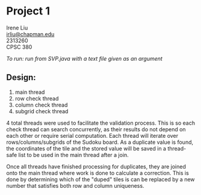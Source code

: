 # Project 1
Irene Liu  
irliu@chapman.edu  
2313260  
CPSC 380  


*To run: run from SVP.java with a text file given as an argument*

## Design:
1. main thread
2. row check thread 
3. column check thread 
4. subgrid check thread 

4 total threads were used to facilitate the validation process. This is so each check thread can search concurrently, as their results do not depend on each other or require serial computation. Each thread will iterate over rows/columns/subgrids of the Sudoku board. As a duplicate value is found, the coordinates of the tile and the stored value will be saved in a thread-safe list to be used in the main thread after a join.

Once all threads have finished processing for duplicates, they are joined onto the main thread where work is done to calculate a correction. This is done by determining which of the "duped" tiles is can be replaced by a new number that satisfies both row and column uniqueness.
